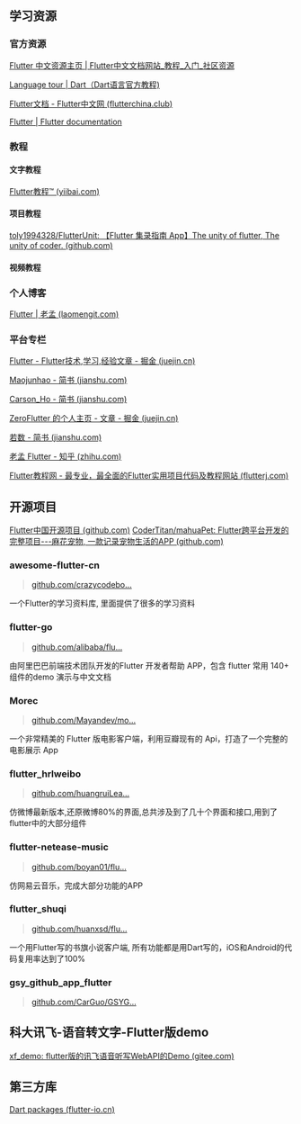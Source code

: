 ## 学习资源

### 官方资源

[Flutter 中文资源主页 | Flutter中文文档网站_教程_入门_社区资源](https://flutter.cn/)

[Language tour | Dart（Dart语言](https://dart.dev/guides/language/language-tour)[官方教程)](https://link.juejin.cn/?target=https%3A%2F%2Fwww.dartlang.org%2Fguides%2Flanguage%2Flanguage-tour "https://www.dartlang.org/guides/language/language-tour")

[Flutter文档 - Flutter中文网 (flutterchina.club)](https://flutterchina.club/docs/)

[Flutter | Flutter documentation](https://flutter.dev/docs)


### 教程

#### 文字教程

[Flutter教程™ (yiibai.com)](https://www.yiibai.com/flutter)

#### 项目教程

[toly1994328/FlutterUnit: 【Flutter 集录指南 App】The unity of flutter, The unity of coder. (github.com)](https://github.com/toly1994328/FlutterUnit)

#### 视频教程

### 个人博客

[Flutter | 老孟 (laomengit.com)](http://laomengit.com/)

### 平台专栏

[Flutter - Flutter技术,学习,经验文章 - 掘金 (juejin.cn)](https://juejin.cn/tag/Flutter)

[Maojunhao - 简书 (jianshu.com)](https://www.jianshu.com/u/b4119d75f4bf)

[Carson_Ho - 简书 (jianshu.com)](https://www.jianshu.com/u/383970bef0a0)

[ZeroFlutter 的个人主页 - 文章 - 掘金 (juejin.cn)](https://juejin.cn/user/764915820276439/posts)

[若数 - 简书 (jianshu.com)](https://www.jianshu.com/u/3552acd414ac)

[老孟 Flutter - 知乎 (zhihu.com)](https://www.zhihu.com/column/c_1213471760525783040)

[Flutter教程网 - 最专业，最全面的Flutter实用项目代码及教程网站 (flutterj.com)](http://www.flutterj.com/)

## 开源项目

[Flutter中国开源项目 (github.com)](https://github.com/flutterchina)
[CoderTitan/mahuaPet: Flutter跨平台开发的完整项目---麻花宠物, 一款记录宠物生活的APP (github.com)](https://github.com/CoderTitan/mahuaPet)

### awesome-flutter-cn

> [github.com/crazycodebo…](https://github.com/crazycodeboy/awesome-flutter-cn)

一个Flutter的学习资料库, 里面提供了很多的学习资料

### flutter-go

> [github.com/alibaba/flu…](https://github.com/alibaba/flutter-go)

由阿里巴巴前端技术团队开发的Flutter 开发者帮助 APP，包含 flutter 常用 140+ 组件的demo 演示与中文文档

### Morec

> [github.com/Mayandev/mo…](https://github.com/Mayandev/morec)

一个非常精美的 Flutter 版电影客户端，利用豆瓣现有的 Api，打造了一个完整的电影展示 App

### flutter_hrlweibo

> [github.com/huangruiLea…](https://github.com/huangruiLearn/flutter_hrlweibo)

仿微博最新版本,还原微博80%的界面,总共涉及到了几十个界面和接口,用到了flutter中的大部分组件

### flutter-netease-music

> [github.com/boyan01/flu…](https://github.com/boyan01/flutter-netease-music)

仿网易云音乐，完成大部分功能的APP

### flutter_shuqi

> [github.com/huanxsd/flu…](https://github.com/huanxsd/flutter_shuqi)

一个用Flutter写的书旗小说客户端, 所有功能都是用Dart写的，iOS和Android的代码复用率达到了100%

### gsy_github_app_flutter

> [github.com/CarGuo/GSYG…](https://github.com/CarGuo/GSYGithubAPP)

## 科大讯飞-语音转文字-Flutter版demo

[xf_demo: flutter版的讯飞语音听写WebAPI的Demo (gitee.com)](https://gitee.com/xiaobug/xf_demo)

## 第三方库

[Dart packages (flutter-io.cn)](https://pub.flutter-io.cn/)
